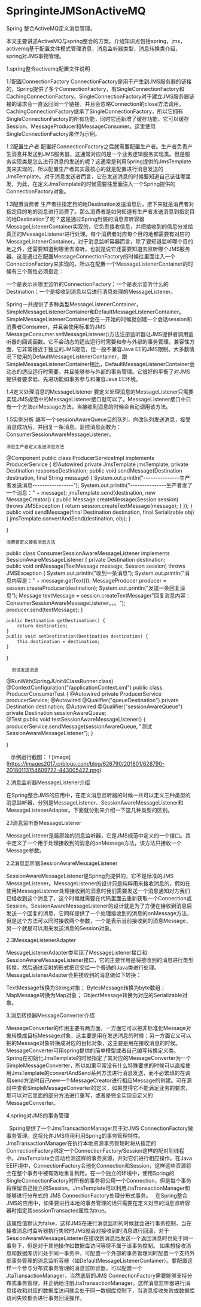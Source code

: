# SpringinteJMSonActiveMQ
Spring 整合ActiveMQ定义消息管理。

本文主要讲述ActiveMQ与spring整合的方案。介绍知识点包括spring，jms，activemq基于配置文件模式管理消息，消息监听器类型，消息转换类介绍，spring对JMS事物管理。

1.spring整合activemq配置文件说明

1.1配置ConnectionFactory
       ConnectionFactory是用于产生到JMS服务器的链接的，Spring提供了多个ConnectionFactory，有SingleConnectionFactory和CachingConnectionFactory。SingleConnectionFactory对于建立JMS服务器链接的请求会一直返回同一个链接，并且会忽略Connection的close方法调用。CachingConnectionFactory继承了SingleConnectionFactory，所以它拥有SingleConnectionFactory的所有功能，同时它还新增了缓存功能，它可以缓存Session、MessageProducer和MessageConsumer。这里使用SingleConnectionFactory来作为示例。
       
1.2配置生产者
    配置好ConnectionFactory之后就需要配置生产者。生产者负责产生消息并发送到JMS服务器，这通常对应的是一个业务逻辑服务实现类。但是服务实现类是怎么进行消息的发送的呢？这通常是利用Spring提供的JmsTemplate类来实现的，所以配置生产者其实最核心的就是配置进行消息发送的JmsTemplate。对于消息发送者而言，它在发送消息的时候要知道自己该往哪里发，为此，在定义JmsTemplate的时候需要往里面注入一个Spring提供的ConnectionFactory对象。
    
1.3配置消费者
   生产者往指定目的地Destination发送消息后，接下来就是消费者对指定目的地的消息进行消费了。那么消费者是如何知道有生产者发送消息到指定目的地Destination了呢？这是通过Spring封装的消息监听容器MessageListenerContainer实现的，它负责接收信息，并把接收到的信息分发给真正的MessageListener进行处理。每个消费者对应每个目的地都需要有对应的MessageListenerContainer。对于消息监听容器而言，除了要知道监听哪个目的地之外，还需要知道到哪里去监听，也就是说它还需要知道去监听哪个JMS服务器，这是通过在配置MessageConnectionFactory的时候往里面注入一个ConnectionFactory来实现的。所以在配置一个MessageListenerContainer的时候有三个属性必须指定：
   
  一个是表示从哪里监听的ConnectionFactory；一个是表示监听什么的Destination；一个是接收到消息以后进行消息处理的MessageListener。
    
Spring一共提供了多种类型MessageListenerContainer，SimpleMessageListenerContainer和DefaultMessageListenerContainer。SimpleMessageListenerContainer会在一开始的时候就创建一个会话session和消费者Consumer，并且会使用标准的JMS MessageConsumer.setMessageListener()方法注册监听器让JMS提供者调用监听器的回调函数。它不会动态的适应运行时需要和参与外部的事务管理。兼容性方面，它非常接近于独立的JMS规范，但一般不兼容Java EE的JMS限制。大多数情况下使用的DefaultMessageListenerContainer，跟SimpleMessageListenerContainer相比，DefaultMessageListenerContainer会动态的适应运行时需要，并且能够参与外部的事务管理。它很好的平衡了对JMS提供者要求低、先进功能如事务参与和兼容Java EE环境。

1.4定义处理消息的MessageListener
       要定义处理消息的MessageListener只需要实现JMS规范中的MessageListener接口就可以了。MessageListener接口中只有一个方法onMessage方法，当接收到消息的时候会自动调用该方法。
       
1.5实例分析
    编写一个sessionAwareQueue目的队列，向改队列发送消息，接受消息成功后，并回复一条消息。监控消息函数为：ConsumerSessionAwareMessageListener。
    
    消息生产者定义发送消息方法
    
@Component
public class ProducerServiceImpl implements ProducerService {
    @Autowired
    private JmsTemplate jmsTemplate;
    private Destination responseDestination;
    public void sendMessage(Destination destination, final String message) {
        System.out.println("---------------生产者发送消息-----------------");
        System.out.println("---------------生产者发了一个消息：" + message);
        jmsTemplate.send(destination, new MessageCreator() {
            public Message createMessage(Session session) throws JMSException {
                return session.createTextMessage(message);
            }
        });
    }
    public void sendMessage(final Destination destination, final Serializable obj) {
        jmsTemplate.convertAndSend(destination, obj);
    }
    
}

    消费者定义接收消息方法
    
public class ConsumerSessionAwareMessageListener implements
        SessionAwareMessageListener<TextMessage> {
    private Destination destination;    
    public void onMessage(TextMessage message, Session session) throws JMSException {
        System.out.println("收到一条消息");
        System.out.println("消息内容是：" + message.getText());
        MessageProducer producer = session.createProducer(destination);
        System.out.println("发送一条回复消息");
        Message textMessage = session.createTextMessage("回复消息内容：ConsumerSessionAwareMessageListener。。。");
        producer.send(textMessage);
    }

    public Destination getDestination() {
        return destination;
    }
    public void setDestination(Destination destination) {
        this.destination = destination;
    }

}

      测试发送消息
    
@RunWith(SpringJUnit4ClassRunner.class)
@ContextConfiguration("/applicationContext.xml")
public class ProducerConsumerTest {
    @Autowired
    private ProducerService producerService;
    @Autowired
    @Qualifier("queueDestination")
    private Destination destination;
    @Autowired
    @Qualifier("sessionAwareQueue")
    private Destination sessionAwareQueue;    
    @Test
    public void testSessionAwareMessageListener() {
        producerService.sendMessage(sessionAwareQueue, "测试SessionAwareMessageListener");
    }
    
}

    示例运行截图：
! [image] (https://images2017.cnblogs.com/blog/626790/201801/626790-20180113154609722-443005422.png)

2.消息监听器MessageListener介绍

   在Spring整合JMS的应用中，在定义消息监听器的时候一共可以定义三种类型的消息监听器，分别是MessageListener、SessionAwareMessageListener和MessageListenerAdapter。下面就分别来介绍一下这几种类型的区别。
    
2.1消息监听器MessageListener

   MessageListener是最原始的消息监听器，它是JMS规范中定义的一个接口。其中定义了一个用于处理接收到的消息的onMessage方法，该方法只接收一个Message参数。

2.2消息监听器SessionAwareMessageListener

   SessionAwareMessageListener是Spring为提供的，它不是标准的JMS MessageListener。MessageListener的设计只是纯粹用来接收消息的，假如在使用MessageListener处理接收到的消息时我们需要发送一个消息通知对方我们已经收到这个消息了，这个时候就需要在代码里面去重新获取一个Connection或Session。SessionAwareMessageListener的设计就是为了方便在接收到消息后发送一个回复的消息，它同样提供了一个处理接收到的消息的onMessage方法，但是这个方法可以同时接收两个参数，一个是表示当前接收到的消息Message，另一个就是可以用来发送消息的Session对象。
   
2.3MessageListenerAdapter

MessageListenerAdapter类实现了MessageListener接口和SessionAwareMessageListener接口，它的主要作用是将接收到的消息进行类型转换，然后通过反射的形式把它交给一个普通的Java类进行处理。MessageListenerAdapter会把接收到的消息做如下转换：

TextMessage转换为String对象；
BytesMessage转换为byte数组；
 MapMessage转换为Map对象；
ObjectMessage转换为对应的Serializable对象。

3.消息转换器MessageConverter介绍

   MessageConverter的作用主要有两方面，一方面它可以把非标准化Message对象转换成目标Message对象，这主要是用在发送消息的时候；另一方面它又可以把的Message对象转换成对应的目标对象，这主要是用在接收消息的时候。MessageConverter可用spring提供的简单模型或者自己编写转换定义类。Spring在初始化JmsTemplate的时候指定了其对应的MessageConverter为一个SimpleMessageConverter，所以如果平常没有什么特殊要求的时候可以直接使用JmsTemplate的convertAndSend系列方法进行消息发送，而不必繁琐的在调用send方法时自己new一个MessageCreator进行相应Message的创建。可在源码中查看SimpleMessageConverter的定义，如果觉得它不能满足业务的要求，那可以对它里面的部分方法进行重写，或者是完全实现自定义的MessageConverter。

4.spring对JMS的事务管理

   Spring提供了一个JmsTransactionManager用于对JMS ConnectionFactory做事务管理。这将允许JMS应用利用Spring的事务管理特性。JmsTransactionManager在执行本地资源事务管理时将从指定的ConnectionFactory绑定一个ConnectionFactory/Session这样的配对到线程中。JmsTemplate会自动检测这样的事务资源，并对它们进行相应操作。在Java EE环境中，ConnectionFactory会池化Connection和Session，这样这些资源将会在整个事务中被有效地重复利用。在一个独立的环境中，使用Spring的SingleConnectionFactory时所有的事务将公用一个Connection，但是每个事务将保留自己独立的Session。JmsTemplate可以利用JtaTransactionManager和能够进行分布式的 JMS ConnectionFactory处理分布式事务。   在Spring整合JMS的应用中，如果要进行本地的事务管理的话只需要在定义对应的消息监听容器时指定其sessionTransacted属性为true。

   该属性值默认为false，这样JMS在进行消息监听的时候就会进行事务控制，当在接收消息时监听器执行失败时JMS就会对接收到的消息进行回滚，对于SessionAwareMessageListener在接收到消息后发送一个返回消息时也处于同一事务下，但是对于其他操作如数据库访问等将不属于该事务控制。 如果想接收消息和数据库访问处于同一事务中，可配置一个外部的事务管理同时配置一个支持外部事务管理的消息监听容器（如DefaultMessageListenerContainer）。要配置这样一个参与分布式事务管理的消息监听容器，可以配置一个JtaTransactionManager，当然底层的JMS ConnectionFactory需要能够支持分布式事务管理，并正确地注册JtaTransactionManager。这样消息监听器进行消息接收和对应的数据库访问就会处于同一数据库控制下，当消息接收失败或数据库访问失败都会进行事务回滚操作。
